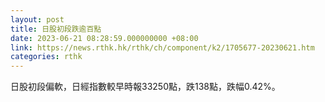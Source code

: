 ```yaml
---
layout: post
title: 日股初段跌逾百點
date: 2023-06-21 08:28:59.000000000 +08:00
link: https://news.rthk.hk/rthk/ch/component/k2/1705677-20230621.htm
categories: rthk
---
```


日股初段偏軟，日經指數較早時報33250點，跌138點，跌幅0.42%。
